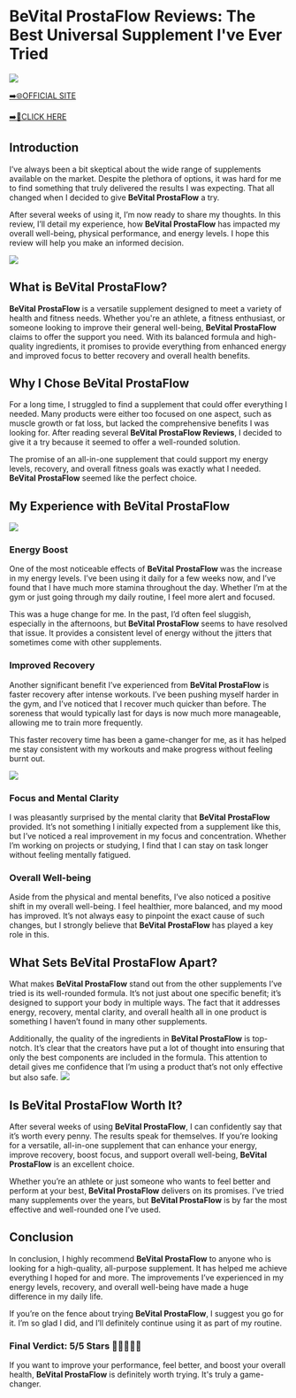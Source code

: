 # BeVital ProstaFlow Reviews: The Best Universal Supplement I've Ever Tried

[![](https://static.vecteezy.com/system/resources/thumbnails/019/896/014/small/buy-now-gradient-button-with-cart-symbol-buy-now-illustration-png.png)](https://edetoop.top/lander/sugarpreland-1/bevprostaflow.html) 

[➡️🌐OFFICIAL SITE](https://edetoop.top/lander/sugarpreland-1/bevprostaflow.html) 

[➡️🔗CLICK HERE](https://edetoop.top/lander/sugarpreland-1/bevprostaflow.html) 


## Introduction

I’ve always been a bit skeptical about the wide range of supplements available on the market. Despite the plethora of options, it was hard for me to find something that truly delivered the results I was expecting. That all changed when I decided to give **BeVital ProstaFlow** a try.

After several weeks of using it, I’m now ready to share my thoughts. In this review, I’ll detail my experience, how **BeVital ProstaFlow** has impacted my overall well-being, physical performance, and energy levels. I hope this review will help you make an informed decision. 

[![](https://wallpapers.com/images/hd/red-order-now-button-udg4jcj4arvn8b0n-2.png)](https://edetoop.top/lander/sugarpreland-1/bevprostaflow.html)  

## What is BeVital ProstaFlow?

**BeVital ProstaFlow** is a versatile supplement designed to meet a variety of health and fitness needs. Whether you're an athlete, a fitness enthusiast, or someone looking to improve their general well-being, **BeVital ProstaFlow** claims to offer the support you need. With its balanced formula and high-quality ingredients, it promises to provide everything from enhanced energy and improved focus to better recovery and overall health benefits.

## Why I Chose BeVital ProstaFlow

For a long time, I struggled to find a supplement that could offer everything I needed. Many products were either too focused on one aspect, such as muscle growth or fat loss, but lacked the comprehensive benefits I was looking for. After reading several **BeVital ProstaFlow Reviews**, I decided to give it a try because it seemed to offer a well-rounded solution.

The promise of an all-in-one supplement that could support my energy levels, recovery, and overall fitness goals was exactly what I needed. **BeVital ProstaFlow** seemed like the perfect choice.

## My Experience with BeVital ProstaFlow

[![](https://static.vecteezy.com/system/resources/thumbnails/019/896/014/small/buy-now-gradient-button-with-cart-symbol-buy-now-illustration-png.png)](https://edetoop.top/lander/sugarpreland-1/bevprostaflow.html)

### Energy Boost

One of the most noticeable effects of **BeVital ProstaFlow** was the increase in my energy levels. I’ve been using it daily for a few weeks now, and I’ve found that I have much more stamina throughout the day. Whether I’m at the gym or just going through my daily routine, I feel more alert and focused.

This was a huge change for me. In the past, I’d often feel sluggish, especially in the afternoons, but **BeVital ProstaFlow** seems to have resolved that issue. It provides a consistent level of energy without the jitters that sometimes come with other supplements.

### Improved Recovery

Another significant benefit I’ve experienced from **BeVital ProstaFlow** is faster recovery after intense workouts. I’ve been pushing myself harder in the gym, and I’ve noticed that I recover much quicker than before. The soreness that would typically last for days is now much more manageable, allowing me to train more frequently.

This faster recovery time has been a game-changer for me, as it has helped me stay consistent with my workouts and make progress without feeling burnt out.

[![](https://wallpapers.com/images/hd/red-order-now-button-udg4jcj4arvn8b0n-2.png)](https://edetoop.top/lander/sugarpreland-1/bevprostaflow.html)  

### Focus and Mental Clarity

I was pleasantly surprised by the mental clarity that **BeVital ProstaFlow** provided. It’s not something I initially expected from a supplement like this, but I’ve noticed a real improvement in my focus and concentration. Whether I’m working on projects or studying, I find that I can stay on task longer without feeling mentally fatigued.

### Overall Well-being

Aside from the physical and mental benefits, I’ve also noticed a positive shift in my overall well-being. I feel healthier, more balanced, and my mood has improved. It’s not always easy to pinpoint the exact cause of such changes, but I strongly believe that **BeVital ProstaFlow** has played a key role in this.

## What Sets BeVital ProstaFlow Apart?

What makes **BeVital ProstaFlow** stand out from the other supplements I’ve tried is its well-rounded formula. It’s not just about one specific benefit; it’s designed to support your body in multiple ways. The fact that it addresses energy, recovery, mental clarity, and overall health all in one product is something I haven’t found in many other supplements.

Additionally, the quality of the ingredients in **BeVital ProstaFlow** is top-notch. It’s clear that the creators have put a lot of thought into ensuring that only the best components are included in the formula. This attention to detail gives me confidence that I’m using a product that’s not only effective but also safe.
[![](https://static.vecteezy.com/system/resources/thumbnails/019/896/014/small/buy-now-gradient-button-with-cart-symbol-buy-now-illustration-png.png)](https://edetoop.top/lander/sugarpreland-1/bevprostaflow.html)
## Is BeVital ProstaFlow Worth It?

After several weeks of using **BeVital ProstaFlow**, I can confidently say that it’s worth every penny. The results speak for themselves. If you’re looking for a versatile, all-in-one supplement that can enhance your energy, improve recovery, boost focus, and support overall well-being, **BeVital ProstaFlow** is an excellent choice.

Whether you’re an athlete or just someone who wants to feel better and perform at your best, **BeVital ProstaFlow** delivers on its promises. I’ve tried many supplements over the years, but **BeVital ProstaFlow** is by far the most effective and well-rounded one I’ve used.

## Conclusion

In conclusion, I highly recommend **BeVital ProstaFlow** to anyone who is looking for a high-quality, all-purpose supplement. It has helped me achieve everything I hoped for and more. The improvements I’ve experienced in my energy levels, recovery, and overall well-being have made a huge difference in my daily life.

If you’re on the fence about trying **BeVital ProstaFlow**, I suggest you go for it. I’m so glad I did, and I’ll definitely continue using it as part of my routine.

### Final Verdict: 5/5 Stars 🌟🌟🌟🌟🌟

If you want to improve your performance, feel better, and boost your overall health, **BeVital ProstaFlow** is definitely worth trying. It's truly a game-changer.
